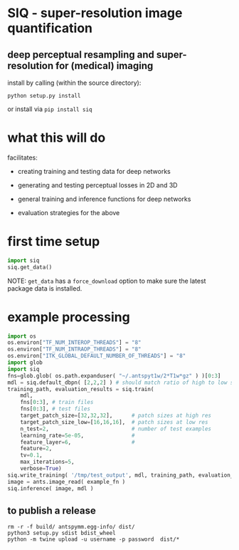 # SIQ - super-resolution image quantification

## deep perceptual resampling and super-resolution for (medical) imaging

install by calling (within the source directory):

```
python setup.py install
```

or install via `pip install siq`

# what this will do

facilitates:

* creating training and testing data for deep networks

* generating and testing perceptual losses in 2D and 3D

* general training and inference functions for deep networks

* evaluation strategies for the above

# first time setup

```python
import siq
siq.get_data()
```

NOTE: `get_data` has a `force_download` option to make sure the latest
package data is installed.

# example processing

```python
import os
os.environ["TF_NUM_INTEROP_THREADS"] = "8"
os.environ["TF_NUM_INTRAOP_THREADS"] = "8"
os.environ["ITK_GLOBAL_DEFAULT_NUMBER_OF_THREADS"] = "8"
import glob
import siq
fns=glob.glob( os.path.expanduser( "~/.antspyt1w/2*T1w*gz" ) )[0:3]
mdl = siq.default_dbpn( [2,2,2] ) # should match ratio of high to low size patches
training_path, evaluation_results = siq.train(
    mdl,
    fns[0:3], # train files
    fns[0:3], # test files
    target_patch_size=[32,32,32],      # patch sizes at high res
    target_patch_size_low=[16,16,16],  # patch sizes at low res
    n_test=2,                          # number of test examples
    learning_rate=5e-05,               #
    feature_layer=6,                   #
    feature=2,
    tv=0.1,
    max_iterations=5,
    verbose=True)
siq.write_training( '/tmp/test_output', mdl, training_path, evaluation_results )
image = ants.image_read( example_fn )
siq.inference( image, mdl )

```


## to publish a release

```
rm -r -f build/ antspymm.egg-info/ dist/
python3 setup.py sdist bdist_wheel
python -m twine upload -u username -p password  dist/*
```
